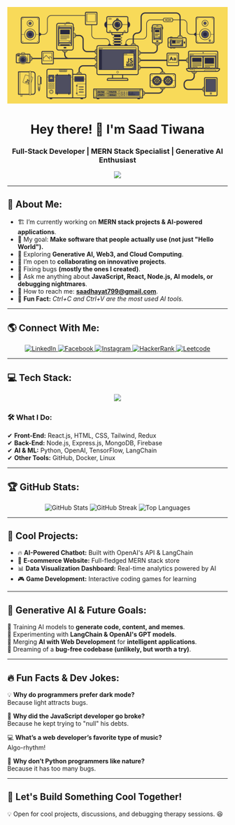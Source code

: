 ![MasterHead](https://raw.githubusercontent.com/muhammadnurulahsan/muhammadnurulahsan/main/ahsan.gif)
<h1 align="center">Hey there! 👋 I'm Saad Tiwana</h1>
<h3 align="center">Full-Stack Developer | MERN Stack Specialist | Generative AI Enthusiast</h3>

<p align="center">
  <img src="https://readme-typing-svg.herokuapp.com?color=%2336BCF7&size=30&center=true&vCenter=true&width=700&height=50&lines=Passionate+about+building+things+that+work!;Turning+coffee+into+code...+and+bugs.;Web+Development+%7C+AI+%7C+MERN+Stack;100%25+Debugging%2C+0%25+Regret!+%F0%9F%98%8E" />
</p>

---

## 🚀 About Me:
- 🏗️ I’m currently working on **MERN stack projects & AI-powered applications**.
- 🎯 My goal: **Make software that people actually use (not just "Hello World").**
- 🤖 Exploring **Generative AI, Web3, and Cloud Computing**.
- 👯 I’m open to **collaborating on innovative projects**.
- 🐞 Fixing bugs **(mostly the ones I created)**.
- 💬 Ask me anything about **JavaScript, React, Node.js, AI models, or debugging nightmares**.
- 📩 How to reach me: **saadhayat799@gmail.com**.
- 🧠 **Fun Fact:** *Ctrl+C and Ctrl+V are the most used AI tools.*  

---

## 🌎 Connect With Me:
<p align="center">
  <a href="https://www.linkedin.com/in/malik-saad-hayat-276370277/" target="_blank">
    <img src="https://img.shields.io/badge/LinkedIn-%230077B5.svg?style=for-the-badge&logo=linkedin&logoColor=white" alt="LinkedIn" />
  </a>
  <a href="https://www.facebook.com/profile.php?id=100084420220302" target="_blank">
    <img src="https://img.shields.io/badge/Facebook-%231877F2.svg?style=for-the-badge&logo=facebook&logoColor=white" alt="Facebook" />
  </a>
  <a href="https://instagram.com/saadhtiwana" target="_blank">
    <img src="https://img.shields.io/badge/Instagram-%23E4405F.svg?style=for-the-badge&logo=instagram&logoColor=white" alt="Instagram" />
  </a>
  <a href="https://www.hackerrank.com/saadhayat799" target="_blank">
    <img src="https://img.shields.io/badge/HackerRank-2EC866?style=for-the-badge&logo=hackerrank&logoColor=white" alt="HackerRank" />
  </a>
  <a href="https://www.leetcode.com/saadhtiwana" target="_blank">
    <img src="https://img.shields.io/badge/LeetCode-FFA116?style=for-the-badge&logo=leetcode&logoColor=white" alt="Leetcode" />
  </a>
</p>

---

## 💻 Tech Stack:
<p align="center">
  <img src="https://skillicons.dev/icons?i=js,react,nodejs,express,mongodb,python,java,git,linux,docker,figma" />
</p>

### 🛠️ What I Do:
✔ **Front-End:** React.js, HTML, CSS, Tailwind, Redux  
✔ **Back-End:** Node.js, Express.js, MongoDB, Firebase  
✔ **AI & ML:** Python, OpenAI, TensorFlow, LangChain  
✔ **Other Tools:** GitHub, Docker, Linux  

---

## 🏆 GitHub Stats:
<p align="center">
  <img src="https://github-readme-stats.vercel.app/api?username=saadhtiwana&show_icons=true&theme=radical" alt="GitHub Stats" />
  <img src="https://github-readme-streak-stats.herokuapp.com/?user=saadhtiwana&theme=radical" alt="GitHub Streak" />
  <img src="https://github-readme-stats.vercel.app/api/top-langs/?username=saadhtiwana&layout=compact&theme=radical" alt="Top Languages" />
</p>

---

## 🚀 Cool Projects:
- 🔥 **AI-Powered Chatbot:** Built with OpenAI's API & LangChain  
- 🛒 **E-commerce Website:** Full-fledged MERN stack store  
- 📊 **Data Visualization Dashboard:** Real-time analytics powered by AI  
- 🎮 **Game Development:** Interactive coding games for learning  

---

## 🤖 Generative AI & Future Goals:
🔹 Training AI models to **generate code, content, and memes**.  
🔹 Experimenting with **LangChain & OpenAI's GPT models**.  
🔹 Merging **AI with Web Development** for **intelligent applications**.  
🔹 Dreaming of a **bug-free codebase (unlikely, but worth a try)**.  

---

## 🔥 Fun Facts & Dev Jokes:
💡 **Why do programmers prefer dark mode?**  
Because light attracts bugs.  

🚀 **Why did the JavaScript developer go broke?**  
Because he kept trying to "null" his debts.  

💻 **What’s a web developer’s favorite type of music?**  
Algo-rhythm!  

🐍 **Why don’t Python programmers like nature?**  
Because it has too many bugs.  

---

## 🚀 Let's Build Something Cool Together!
💡 Open for cool projects, discussions, and debugging therapy sessions. 😆
